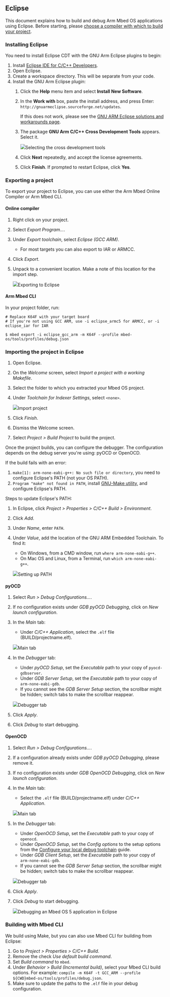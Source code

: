 ## Eclipse

This document explains how to build and debug Arm Mbed OS applications using Eclipse. Before starting, please [choose a compiler with which to build your project](/docs/v5.8/tools/index.html#compiler-versions).

### Installing Eclipse

You need to install Eclipse CDT with the GNU Arm Eclipse plugins to begin:

1. Install [Eclipse IDE for C/C++ Developers](http://www.eclipse.org/downloads/eclipse-packages/).
1. Open Eclipse.
1. Create a workspace directory. This will be separate from your code.
1. Install the GNU Arm Eclipse plugin:
    1. Click the **Help** menu item and select **Install New Software**.
    1. In the **Work with** box, paste the install address, and press Enter: `http://gnuarmeclipse.sourceforge.net/updates`.

    	If this does not work, please see the [GNU ARM Eclipse solutions and workarounds page](http://gnuarmeclipse.github.io/blog/2016/12/02/plugins-install-issue/).
    1. The package **GNU Arm C/C++ Cross Development Tools** appears. Select it.

        <span class="images">![](https://s3-us-west-2.amazonaws.com/mbed-os-docs-images/eclipse2.png)<span>Selecting the cross development tools</span></span>
    1. Click **Next** repeatedly, and accept the license agreements.
    1. Click **Finish**. If prompted to restart Eclipse, click **Yes**.

### Exporting a project

To export your project to Eclipse, you can use either the Arm Mbed Online Compiler or Arm Mbed CLI.

#### Online compiler

1. Right click on your project.
1. Select *Export Program...*.
1. Under *Export toolchain*, select *Eclipse (GCC ARM)*.
    - For most targets you can also export to IAR or ARMCC.
1. Click *Export*.
1. Unpack to a convenient location. Make a note of this location for the import step.

    <span class="images">![](https://s3-us-west-2.amazonaws.com/mbed-os-docs-images/eclipse1.png)<span>Exporting to Eclipse</span></span>

#### Arm Mbed CLI

In your project folder, run:

```
# Replace K64F with your target board
# If you're not using GCC ARM, use -i eclipse_armc5 for ARMCC, or -i eclipse_iar for IAR

$ mbed export -i eclipse_gcc_arm -m K64F --profile mbed-os/tools/profiles/debug.json
```

### Importing the project in Eclipse

1. Open Eclipse.
1. On the *Welcome* screen, select *Import a project with a working Makefile*.
1. Select the folder to which you extracted your Mbed OS project.
1. Under *Toolchain for Indexer Settings*, select `<none>`.

    <span class="images">![](https://s3-us-west-2.amazonaws.com/mbed-os-docs-images/eclipse3.png)<span>Import project</span></span>
1. Click *Finish*.
1. Dismiss the Welcome screen.
1. Select *Project > Build Project* to build the project.

Once the project builds, you can configure the debugger. The configuration depends on the debug server you're using: pyOCD or OpenOCD.

If the build fails with an error:

1. `make[1]: arm-none-eabi-g++: No such file or directory`, you need to configure Eclipse's PATH (not your OS PATH).
1. `Program "make" not found in PATH`, install [GNU-Make utility](http://gnuwin32.sourceforge.net/packages/make.htm), and configure Eclipse's PATH.

Steps to update Eclipse's PATH:

1. In Eclipse, click *Project > Properties > C/C++ Build > Environment*.
1. Click *Add*.
1. Under *Name*, enter `PATH`.
1. Under *Value*, add the location of the GNU ARM Embedded Toolchain. To find it:
    - On Windows, from a CMD window, run `where arm-none-eabi-g++`.
    - On Mac OS and Linux, from a Terminal, run `which arm-none-eabi-g++`.

    <span class="images">![](https://s3-us-west-2.amazonaws.com/mbed-os-docs-images/eclipse4.png)<span>Setting up PATH</span></span>

#### pyOCD

1. Select *Run > Debug Configurations...*.
1. If no configuration exists under *GDB pyOCD Debugging*, click on *New launch configuration*.
1. In the *Main* tab:
    - Under *C/C++ Application*, select the `.elf` file (BUILD/projectname.elf).

    <span class="images">![](https://s3-us-west-2.amazonaws.com/mbed-os-docs-images/eclipse5.png)<span>Main tab</span></span>
1. In the *Debugger* tab:
    - Under *pyOCD Setup*, set the *Executable* path to your copy of `pyocd-gdbserver`.
    - Under *GDB Server Setup*, set the *Executable* path to your copy of `arm-none-eabi-gdb`.
    - If you cannot see the *GDB Server Setup* section, the scrollbar might be hidden; switch tabs to make the scrollbar reappear.

    <span class="images">![](https://s3-us-west-2.amazonaws.com/mbed-os-docs-images/eclipse6.png)<span>Debugger tab</span></span>
1. Click *Apply*.
1. Click *Debug* to start debugging.

#### OpenOCD

1. Select *Run > Debug Configurations...*.
1. If a configuration already exists under *GDB pyOCD Debugging*, please remove it.
1. If no configuration exists under *GDB OpenOCD Debugging*, click on *New launch configuration*.
1. In the *Main* tab:
    - Select the `.elf` file (BUILD/projectname.elf) under *C/C++ Application*.

    <span class="images">![](https://s3-us-west-2.amazonaws.com/mbed-os-docs-images/eclipse7.png)<span>Main tab</span></span>
1. In the *Debugger* tab:
    - Under *OpenOCD Setup*, set the *Executable* path to your copy of `openocd`.
    - Under *OpenOCD Setup*, set the *Config options* to the setup options from the [Configure your local debug toolchain](https://os.mbed.com/docs/v5.6/tools/exporting.html) guide.
    -  Under *GDB Client Setup*, set the *Executable* path to your copy of `arm-none-eabi-gdb`.
    - If you cannot see the *GDB Server Setup* section, the scrollbar might be hidden; switch tabs to make the scrollbar reappear.

    <span class="images">![](https://s3-us-west-2.amazonaws.com/mbed-os-docs-images/eclipse8.png)<span>Debugger tab</span></span>
1. Click *Apply*.
1. Click *Debug* to start debugging.

    <span class="images">![](https://s3-us-west-2.amazonaws.com/mbed-os-docs-images/eclipse9.png)<span>Debugging an Mbed OS 5 application in Eclipse</span></span>

### Building with Mbed CLI

We build using Make, but you can also use Mbed CLI for building from Eclipse:

1. Go to *Project > Properties > C/C++ Build*.
1. Remove the check *Use default build command*.
1. Set *Build command* to `mbed`.
1. Under *Behavior* > *Build (Incremental build)*, select your Mbed CLI build options. For example: `compile -m K64F -t GCC_ARM --profile ${CWD}mbed-os/tools/profiles/debug.json`.
1. Make sure to update the paths to the `.elf` file in your debug configuration.
